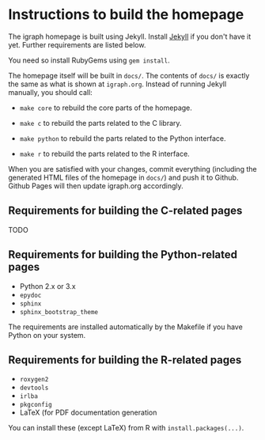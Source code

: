 Instructions to build the homepage
==================================

The igraph homepage is built using Jekyll. Install
[Jekyll](https://jekyllrb.com) if you don't have it yet. Further requirements
are listed below.

You need so install RubyGems using `gem install`.

The homepage itself will be built in `docs/`. The contents of `docs/` is exactly
the same as what is shown at `igraph.org`. Instead of running Jekyll manually,
you should call:

* `make core` to rebuild the core parts of the homepage.

* `make c` to rebuild the parts related to the C library.

* `make python` to rebuild the parts related to the Python interface.

* `make r` to rebuild the parts related to the R interface.

When you are satisfied with your changes, commit everything (including the
generated HTML files of the homepage in `docs/`) and push it to Github. Github
Pages will then update igraph.org accordingly.

Requirements for building the C-related pages
---------------------------------------------

TODO

Requirements for building the Python-related pages
---------------------------------------------

* Python 2.x or 3.x
* `epydoc`
* `sphinx`
* `sphinx_bootstrap_theme`

The requirements are installed automatically by the Makefile if you have Python
on your system.

Requirements for building the R-related pages
---------------------------------------------

* `roxygen2`
* `devtools`
* `irlba`
* `pkgconfig`
* LaTeX (for PDF documentation generation

You can install these (except LaTeX) from R with `install.packages(...)`.

